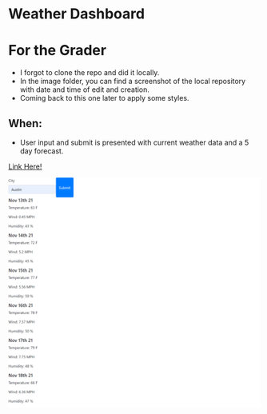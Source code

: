 # Weather Dashboard

# For the Grader
* I forgot to clone the repo and did it locally.  
* In the image folder, you can find a screenshot of the local repository with date and time of edit and creation.
* Coming back to this one later to apply some styles.

## When:

* User input and submit is presented with current weather data and a 5 day forecast.




[Link Here!](https://yamcham0.github.io/Homework-06/)

![Screenshot of the Daily Planner main page.](./assets/images/weatherDasdh.png)
